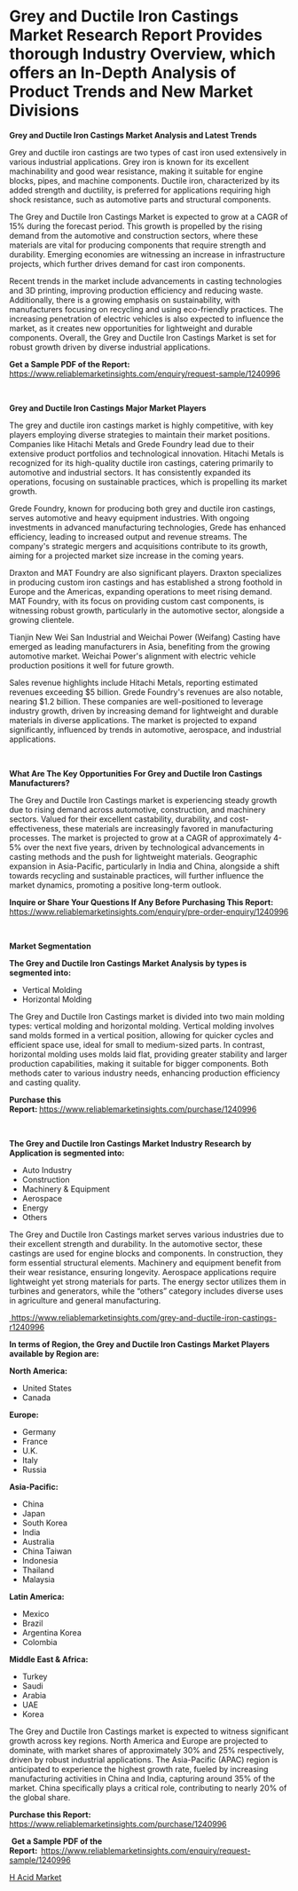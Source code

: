 <p><h1>Grey and Ductile Iron Castings Market Research Report Provides thorough Industry Overview, which offers an In-Depth Analysis of Product Trends and New Market Divisions</h1></p><p><strong>Grey and Ductile Iron Castings Market Analysis and Latest Trends</strong></p>
<p><p>Grey and ductile iron castings are two types of cast iron used extensively in various industrial applications. Grey iron is known for its excellent machinability and good wear resistance, making it suitable for engine blocks, pipes, and machine components. Ductile iron, characterized by its added strength and ductility, is preferred for applications requiring high shock resistance, such as automotive parts and structural components.</p><p>The Grey and Ductile Iron Castings Market is expected to grow at a CAGR of 15% during the forecast period. This growth is propelled by the rising demand from the automotive and construction sectors, where these materials are vital for producing components that require strength and durability. Emerging economies are witnessing an increase in infrastructure projects, which further drives demand for cast iron components. </p><p>Recent trends in the market include advancements in casting technologies and 3D printing, improving production efficiency and reducing waste. Additionally, there is a growing emphasis on sustainability, with manufacturers focusing on recycling and using eco-friendly practices. The increasing penetration of electric vehicles is also expected to influence the market, as it creates new opportunities for lightweight and durable components. Overall, the Grey and Ductile Iron Castings Market is set for robust growth driven by diverse industrial applications.</p></p>
<p><strong>Get a Sample PDF of the Report:&nbsp;</strong> <a href="https://www.reliablemarketinsights.com/enquiry/request-sample/1240996?utm_campaign=3062&utm_medium=2&utm_source=Github&utm_content=ia&utm_term=02042025&utm_id=grey-and-ductile-iron-castings">https://www.reliablemarketinsights.com/enquiry/request-sample/1240996</a></p>
<p>&nbsp;</p>
<p><strong>Grey and Ductile Iron Castings Major Market Players</strong></p>
<p><p>The grey and ductile iron castings market is highly competitive, with key players employing diverse strategies to maintain their market positions. Companies like Hitachi Metals and Grede Foundry lead due to their extensive product portfolios and technological innovation. Hitachi Metals is recognized for its high-quality ductile iron castings, catering primarily to automotive and industrial sectors. It has consistently expanded its operations, focusing on sustainable practices, which is propelling its market growth.</p><p>Grede Foundry, known for producing both grey and ductile iron castings, serves automotive and heavy equipment industries. With ongoing investments in advanced manufacturing technologies, Grede has enhanced efficiency, leading to increased output and revenue streams. The company's strategic mergers and acquisitions contribute to its growth, aiming for a projected market size increase in the coming years.</p><p>Draxton and MAT Foundry are also significant players. Draxton specializes in producing custom iron castings and has established a strong foothold in Europe and the Americas, expanding operations to meet rising demand. MAT Foundry, with its focus on providing custom cast components, is witnessing robust growth, particularly in the automotive sector, alongside a growing clientele.</p><p>Tianjin New Wei San Industrial and Weichai Power (Weifang) Casting have emerged as leading manufacturers in Asia, benefiting from the growing automotive market. Weichai Power's alignment with electric vehicle production positions it well for future growth.</p><p>Sales revenue highlights include Hitachi Metals, reporting estimated revenues exceeding $5 billion. Grede Foundry's revenues are also notable, nearing $1.2 billion. These companies are well-positioned to leverage industry growth, driven by increasing demand for lightweight and durable materials in diverse applications. The market is projected to expand significantly, influenced by trends in automotive, aerospace, and industrial applications.</p></p>
<p>&nbsp;</p>
<p><strong>What Are The Key Opportunities For Grey and Ductile Iron Castings Manufacturers?</strong></p>
<p><p>The Grey and Ductile Iron Castings market is experiencing steady growth due to rising demand across automotive, construction, and machinery sectors. Valued for their excellent castability, durability, and cost-effectiveness, these materials are increasingly favored in manufacturing processes. The market is projected to grow at a CAGR of approximately 4-5% over the next five years, driven by technological advancements in casting methods and the push for lightweight materials. Geographic expansion in Asia-Pacific, particularly in India and China, alongside a shift towards recycling and sustainable practices, will further influence the market dynamics, promoting a positive long-term outlook.</p></p>
<p><strong>Inquire or Share Your Questions If Any Before Purchasing This Report:</strong> <a href="https://www.reliablemarketinsights.com/enquiry/pre-order-enquiry/1240996?utm_campaign=3062&utm_medium=2&utm_source=Github&utm_content=ia&utm_term=02042025&utm_id=grey-and-ductile-iron-castings">https://www.reliablemarketinsights.com/enquiry/pre-order-enquiry/1240996</a></p>
<p>&nbsp;</p>
<p><strong>Market Segmentation</strong></p>
<p><strong>The Grey and Ductile Iron Castings Market Analysis by types is segmented into:</strong></p>
<p><ul><li>Vertical Molding</li><li>Horizontal Molding</li></ul></p>
<p><p>The Grey and Ductile Iron Castings market is divided into two main molding types: vertical molding and horizontal molding. Vertical molding involves sand molds formed in a vertical position, allowing for quicker cycles and efficient space use, ideal for small to medium-sized parts. In contrast, horizontal molding uses molds laid flat, providing greater stability and larger production capabilities, making it suitable for bigger components. Both methods cater to various industry needs, enhancing production efficiency and casting quality.</p></p>
<p><strong>Purchase this Report:&nbsp;</strong><a href="https://www.reliablemarketinsights.com/purchase/1240996?utm_campaign=3062&utm_medium=2&utm_source=Github&utm_content=ia&utm_term=02042025&utm_id=grey-and-ductile-iron-castings">https://www.reliablemarketinsights.com/purchase/1240996</a></p>
<p>&nbsp;</p>
<p><strong>The Grey and Ductile Iron Castings Market Industry Research by Application is segmented into:</strong></p>
<p><ul><li>Auto Industry</li><li>Construction</li><li>Machinery & Equipment</li><li>Aerospace</li><li>Energy</li><li>Others</li></ul></p>
<p><p>The Grey and Ductile Iron Castings market serves various industries due to their excellent strength and durability. In the automotive sector, these castings are used for engine blocks and components. In construction, they form essential structural elements. Machinery and equipment benefit from their wear resistance, ensuring longevity. Aerospace applications require lightweight yet strong materials for parts. The energy sector utilizes them in turbines and generators, while the “others” category includes diverse uses in agriculture and general manufacturing.</p></p>
<p><a href="https://www.reliablemarketinsights.com/grey-and-ductile-iron-castings-r1240996?utm_campaign=3062&utm_medium=2&utm_source=Github&utm_content=ia&utm_term=02042025&utm_id=grey-and-ductile-iron-castings">&nbsp;https://www.reliablemarketinsights.com/grey-and-ductile-iron-castings-r1240996</a></p>
<p><strong>In terms of Region, the Grey and Ductile Iron Castings Market Players available by Region are:</strong></p>
<p>
    <p> <strong> North America: </strong>
        <ul>
            <li>United States</li>
            <li>Canada</li>
        </ul>
        </p> 
    <p> <strong> Europe: </strong>
        <ul>
            <li>Germany</li>
            <li>France</li>
            <li>U.K.</li>
            <li>Italy</li>
            <li>Russia</li>
        </ul>
        </p> 
    <p> <strong> Asia-Pacific: </strong>
        <ul>
            <li>China</li>
            <li>Japan</li>
            <li>South Korea</li>
            <li>India</li>
            <li>Australia</li>
            <li>China Taiwan</li>
            <li>Indonesia</li>
            <li>Thailand</li>
            <li>Malaysia</li>
        </ul>
        </p> 
    <p> <strong> Latin America: </strong>
        <ul>
            <li>Mexico</li>
            <li>Brazil</li>
            <li>Argentina Korea</li>
            <li>Colombia</li>
        </ul>
        </p> 
    <p> <strong> Middle East & Africa: </strong>
        <ul>
            <li>Turkey</li>
            <li>Saudi</li>
            <li>Arabia</li>
            <li>UAE</li>
            <li>Korea</li>
        </ul>
    </p>
    </p>
<p><p>The Grey and Ductile Iron Castings market is expected to witness significant growth across key regions. North America and Europe are projected to dominate, with market shares of approximately 30% and 25% respectively, driven by robust industrial applications. The Asia-Pacific (APAC) region is anticipated to experience the highest growth rate, fueled by increasing manufacturing activities in China and India, capturing around 35% of the market. China specifically plays a critical role, contributing to nearly 20% of the global share.</p></p>
<p><strong>Purchase this Report: </strong><a href="https://www.reliablemarketinsights.com/purchase/1240996?utm_campaign=3062&utm_medium=2&utm_source=Github&utm_content=ia&utm_term=02042025&utm_id=grey-and-ductile-iron-castings">https://www.reliablemarketinsights.com/purchase/1240996</a></p>
<p>&nbsp;<strong>Get a Sample PDF of the Report:&nbsp;&nbsp;</strong><a href="https://www.reliablemarketinsights.com/enquiry/request-sample/1240996?utm_campaign=3062&utm_medium=2&utm_source=Github&utm_content=ia&utm_term=02042025&utm_id=grey-and-ductile-iron-castings">https://www.reliablemarketinsights.com/enquiry/request-sample/1240996</a></p>
<p><strong></strong></p>
<p><p><a href="https://github.com/xalatieusope/Market-Research-Report-List-1/blob/main/h-acid-market.md?utm_campaign=3062&utm_medium=2&utm_source=Github&utm_content=ia&utm_term=02042025&utm_id=grey-and-ductile-iron-castings">H Acid Market</a></p></p>